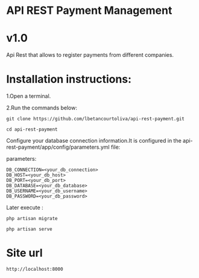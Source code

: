 # API REST Payment Management
# v1.0

Api Rest that allows to register payments from different companies.

# Installation instructions:

1.Open a terminal.

2.Run the commands below:

    git clone https://github.com/lbetancourtoliva/api-rest-payment.git
    
    cd api-rest-payment

Configure your database connection information.It is configured in the api-rest-payment/app/config/parameters.yml file:

parameters:

    DB_CONNECTION=<your_db_connection>
    DB_HOST=<your_db_host>
    DB_PORT=<your_db_port>
    DB_DATABASE=<your_db_database>
    DB_USERNAME=<your_db_username>
    DB_PASSWORD=<your_db_password>

Later execute :

    php artisan migrate

    php artisan serve

# Site url

    http://localhost:8000
